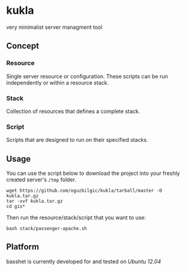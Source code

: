 # kukla

very minimalist server managment tool

## Concept

### Resource

Single server resource or configuration. These scripts can be run independently or within a resource stack.

### Stack

Collection of resources that defines a complete stack.

### Script

Scripts that are designed to run on their specified stacks.

## Usage

You can use the script below to download the project into your freshly created server's `/tmp` folder.

```shell
wget https://github.com/oguzbilgic/kukla/tarball/master -O kukla.tar.gz
tar -xvf kukla.tar.gz
cd gis*
```

Then run the resource/stack/script that you want to use:

```shell
bash stack/passenger-apache.sh
```

## Platform

basshet is currently developed for and tested on *Ubuntu 12.04*
